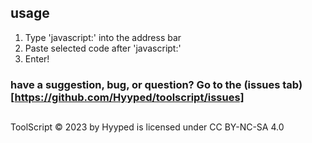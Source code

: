 ## usage
1. Type 'javascript:' into the address bar
2. Paste selected code after 'javascript:'
3. Enter!

### have a suggestion, bug, or question? Go to the (issues tab)[https://github.com/Hyyped/toolscript/issues]
##

ToolScript © 2023 by Hyyped is licensed under CC BY-NC-SA 4.0 
